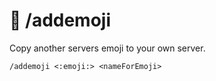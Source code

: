 # 🎨 /addemoji

Copy another servers emoji to your own server.

`/addemoji <:emoji:> <nameForEmoji>`
